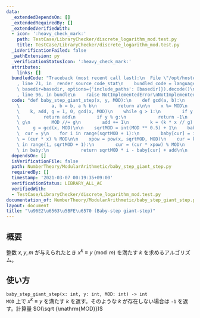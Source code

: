 ```yaml
---
data:
  _extendedDependsOn: []
  _extendedRequiredBy: []
  _extendedVerifiedWith:
  - icon: ':heavy_check_mark:'
    path: TestCase/LibraryChecker/discrete_logarithm_mod.test.py
    title: TestCase/LibraryChecker/discrete_logarithm_mod.test.py
  _isVerificationFailed: false
  _pathExtension: py
  _verificationStatusIcon: ':heavy_check_mark:'
  attributes:
    links: []
  bundledCode: "Traceback (most recent call last):\n  File \"/opt/hostedtoolcache/Python/3.10.4/x64/lib/python3.10/site-packages/onlinejudge_verify/documentation/build.py\"\
    , line 71, in _render_source_code_stat\n    bundled_code = language.bundle(stat.path,\
    \ basedir=basedir, options={'include_paths': [basedir]}).decode()\n  File \"/opt/hostedtoolcache/Python/3.10.4/x64/lib/python3.10/site-packages/onlinejudge_verify/languages/python.py\"\
    , line 96, in bundle\n    raise NotImplementedError\nNotImplementedError\n"
  code: "def baby_step_giant_step(x, y, MOD):\n    def gcd(a, b):\n        while b:\n\
    \            a, b = b, a % b\n        return a\n\n    x %= MOD\n    y %= MOD\n\
    \    k, add, g = 1, 0, gcd(x, MOD)\n    while g > 1:\n        if y == k:\n   \
    \         return add\n        if y % g:\n            return -1\n        y //=\
    \ g\n        MOD //= g\n        add += 1\n        k = (k * x // g) % MOD\n   \
    \     g = gcd(x, MOD)\n\n    sqrtMOD = int(MOD ** 0.5) + 1\n    baby = {}\n  \
    \  cur = y\n    for i in range(sqrtMOD + 1):\n        baby[cur] = i\n        cur\
    \ = (cur * x) % MOD\n\n    xpow = pow(x, sqrtMOD, MOD)\n    cur = k\n    for i\
    \ in range(1, sqrtMOD + 1):\n        cur = (cur * xpow) % MOD\n        if cur\
    \ in baby:\n            return sqrtMOD * i - baby[cur] + add\n\n    return -1\n"
  dependsOn: []
  isVerificationFile: false
  path: NumberTheory/ModularArithmetic/baby_step_giant_step.py
  requiredBy: []
  timestamp: '2021-03-07 00:19:35+09:00'
  verificationStatus: LIBRARY_ALL_AC
  verifiedWith:
  - TestCase/LibraryChecker/discrete_logarithm_mod.test.py
documentation_of: NumberTheory/ModularArithmetic/baby_step_giant_step.py
layout: document
title: "\u96E2\u6563\u5BFE\u6570 (Baby-step giant-step)"
---
```


## 概要
整数 $x, y, m$ が与えられたとき $x^k \equiv y \pmod{m}$ を満たす $k$ を求めるアルゴリズム。

## 使い方
`baby_step_giant_step(x: int, y: int, MOD: int) -> int`  
`MOD` 上で $x^k \equiv y$ を満たす $k$ を返す。そのような $k$ が存在しない場合は `-1` を返す。計算量 $O(\sqrt {\mathrm{MOD}})$
